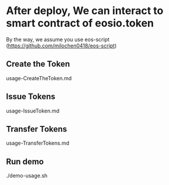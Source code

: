 # After deploy, We can interact to smart contract of eosio.token
By the way, we assume you use eos-script (https://github.com/milochen0418/eos-script)

## Create the Token
usage-CreateTheToken.md

## Issue Tokens 
usage-IssueToken.md

## Transfer Tokens
usage-TransferTokens.md

## Run demo 
./demo-usage.sh
